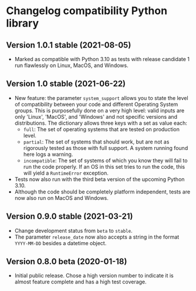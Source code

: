# Changelog compatibility Python library

## Version 1.0.1 stable (2021-08-05)

* Marked as compatible with Python 3.10 as tests with release candidate 1 run flawlessly on Linux, MacOS, and Windows.

## Version 1.0 stable (2021-06-22)

* New feature: the parameter `system_support` allows you to state the level of compatibility between your code and different Operating System groups. This is purposefully done on a very high level: valid inputs are only 'Linux', 'MacOS', and 'Windows' and not specific versions and distributions. The dictionary allows three keys with a set as value each:
    * `full`: The set of operating systems that are tested on production level.
    * `partial`: The set of systems that should work, but are not as rigorously tested as those with full support. A system running found here logs a warning.
    * `incompatible`: The set of systems of which you know they will fail to run the code properly. If an OS in this set tries to run the code, this will yield a `RuntimeError` exception.
* Tests now also run with the third beta version of the upcoming Python 3.10.
* Although the code should be completely platform independent, tests are now also run on MacOS and Windows.

## Version 0.9.0 stable (2021-03-21)

* Change development status from `beta` to `stable`.
* The parameter `release_date` now also accepts a string in the format `YYYY-MM-DD` besides a datetime object.

## Version 0.8.0 beta (2020-01-18)

* Initial public release. Chose a high version number to indicate it is almost feature complete and has a high test coverage.

